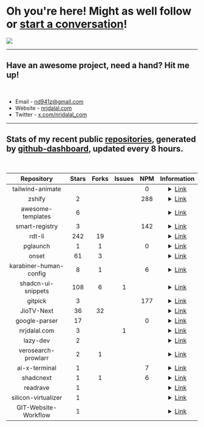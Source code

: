 # Oh you're here! Might as well follow or [start a conversation](https://gist.github.com/nrjdalal/482e602c0bff8e70254ca3b47161bd20)!

![](https://rdt.li/gh-nrjdalal-visits)

---

## Have an awesome project, need a hand? Hit me up!

<br/>

- Email - [nd941z@gmail.com](mailto:nd941z@gmail.com)
- Website - [nrjdalal.com](https://rdt.li/gh2nrjdalal)
- Twitter - [x.com/nrjdalal_com](https://rdt.li/x-nrjdalal)

---

## Stats of my recent public [repositories](https://github.com/nrjdalal?tab=repositories), generated by [github-dashboard](https://github.com/nrjdalal/github-dashboard), updated every 8 hours.

<br/>

<!-- prettier-ignore-start -->
<!-- nrjdalal/github-dashboard -->

| Repository | Stars | Forks | Issues | NPM | Information |
| :---: |  :---:  |  :---:  |  :---:  |  :---:  | :---: |
| tailwind-animate |  |  |  | 0 | <details><summary><a href="https://github.com/nrjdalal/tailwind-animate">Link</a></summary><br/><p>A v4.0 compatible Tailwind CSS plugin for creating beautiful animations, replacing `tailwindcss-animate`. Includes custom animations like `accordion-up` and `accordion-down`, and more!</p><p>Created: Tue Mar 18 2025</p><p>Updated: Tue Mar 18 2025</p></details> |
| zshify | 2 |  |  | 288 | <details><summary><a href="https://github.com/nrjdalal/zshify">Link</a></summary><br/><p>Zshify is a minimalistic, one command installation to customize the prompt of your Zshell or Zsh!</p><p>Created: Tue May 11 2021</p><p>Updated: Tue Mar 18 2025</p></details> |
| awesome-templates | 6 |  |  |  | <details><summary><a href="https://github.com/nrjdalal/awesome-templates">Link</a></summary><br/><p>Explore a curated collection of up-to-date templates for various projects and frameworks, refreshed every 8 hours.</p><p>Created: Wed Jan 15 2025</p><p>Updated: Tue Mar 18 2025</p></details> |
| smart-registry | 3 |  |  | 142 | <details><summary><a href="https://github.com/nrjdalal/smart-registry">Link</a></summary><br/><p>A zero-configuration (no registry.json required), shadcn add / open in v0 compatible registry builder. With amazing visual feedback like how many dependencies and files are being added to a file/component and much more.</p><p>Created: Wed Feb 26 2025</p><p>Updated: Sun Mar 16 2025</p></details> |
| rdt-li | 242 | 19 |  |  | <details><summary><a href="https://github.com/nrjdalal/rdt-li">Link</a></summary><br/><p>rdt.li self hostable, feature rich, minimalistic and open source URL shortener. Built with Next.js, Drizzle, NextAuth and Postgres.</p><p>Created: Sun Nov 05 2023</p><p>Updated: Fri Mar 14 2025</p></details> |
| pglaunch | 1 | 1 |  | 0 | <details><summary><a href="https://github.com/nrjdalal/pglaunch">Link</a></summary><br/><p>Quickly launch a PostgreSQL database for testing or development purposes.</p><p>Created: Tue Oct 31 2023</p><p>Updated: Tue Mar 11 2025</p></details> |
| onset | 61 | 3 |  |  | <details><summary><a href="https://github.com/nrjdalal/onset">Link</a></summary><br/><p>An open source Next.js bare starter with step-by-step instructions if required. Built with Next.js 14, Drizzle (Postgres), NextAuth/Auth.js.</p><p>Created: Thu Nov 02 2023</p><p>Updated: Mon Mar 10 2025</p></details> |
| karabiner-human-config | 8 | 1 |  | 6 | <details><summary><a href="https://github.com/nrjdalal/karabiner-human-config">Link</a></summary><br/><p>The easiest way to write Karabiner-Elements configuration files, ever!</p><p>Created: Fri Feb 07 2025</p><p>Updated: Mon Mar 10 2025</p></details> |
| shadcn-ui-snippets | 108 | 6 | 1 |  | <details><summary><a href="https://github.com/nrjdalal/shadcn-ui-snippets">Link</a></summary><br/><p>Simply import and use shadcn-ui components in your project</p><p>Created: Fri Oct 27 2023</p><p>Updated: Fri Mar 07 2025</p></details> |
| gitpick | 3 |  |  | 177 | <details><summary><a href="https://github.com/nrjdalal/gitpick">Link</a></summary><br/><p>With gitpick, you can clone precisely what you need.</p><p>Created: Wed Jan 15 2025</p><p>Updated: Wed Mar 05 2025</p></details> |
| JioTV-Next | 36 | 32 |  |  | <details><summary><a href="https://github.com/nrjdalal/JioTV-Next">Link</a></summary><br/><p>JioTV HD Streaming Free on Browser / Android / Android TV</p><p>Created: Sun Aug 28 2022</p><p>Updated: Sun Feb 09 2025</p></details> |
| google-parser | 17 |  |  | 0 | <details><summary><a href="https://github.com/nrjdalal/google-parser">Link</a></summary><br/><p>HTTP based Google Search Results scraper/parser</p><p>Created: Wed Jun 14 2023</p><p>Updated: Sat Feb 01 2025</p></details> |
| nrjdalal.com | 3 |  | 1 |  | <details><summary><a href="https://github.com/nrjdalal/nrjdalal.com">Link</a></summary><br/><p>Created: Sat Feb 15 2025</p><p>Updated: Fri Feb 28 2025</p></details> |
| lazy-dev | 2 |  |  |  | <details><summary><a href="https://github.com/nrjdalal/lazy-dev">Link</a></summary><br/><p>LazyDev - A Next.js/React development tool crafted for use within Next.js or React frameworks, streamlining navigation and bookmarking across pages. More features to come shortly.</p><p>Created: Mon Apr 22 2024</p><p>Updated: Fri Dec 13 2024</p></details> |
| verosearch-prowlarr | 2 | 1 |  |  | <details><summary><a href="https://github.com/nrjdalal/verosearch-prowlarr">Link</a></summary><br/><p>Torrent search engine (user interface) for Prowlarr</p><p>Created: Wed Aug 17 2022</p><p>Updated: Mon Oct 02 2023</p></details> |
| ai-x-terminal | 1 |  |  | 7 | <details><summary><a href="https://github.com/nrjdalal/ai-x-terminal">Link</a></summary><br/><p>AI X Terminal is a powerful command-line tool that enhances your terminal capabilities using OpenAI's API. Integrate AI seamlessly into your workflow with functionalities to append file contents or entire workspace details to queries, facilitating an enriched coding and development experience.</p><p>Created: Wed Nov 20 2024</p><p>Updated: Mon Feb 10 2025</p></details> |
| shadcnext | 1 | 1 |  | 6 | <details><summary><a href="https://github.com/nrjdalal/shadcnext">Link</a></summary><br/><p>shadcn but for tailwind v4</p><p>Created: Wed Dec 11 2024</p><p>Updated: Thu Jan 16 2025</p></details> |
| readrave | 1 |  |  |  | <details><summary><a href="https://github.com/nrjdalal/readrave">Link</a></summary><br/><p>Documentation in Next.js has never been easier (releasing soon)</p><p>Created: Mon May 13 2024</p><p>Updated: Tue Aug 13 2024</p></details> |
| silicon-virtualizer | 1 |  |  |  | <details><summary><a href="https://github.com/nrjdalal/silicon-virtualizer">Link</a></summary><br/><p>Ubuntu VMs on demand for Silicon based Apple Macs, aka Macs own QEMU based Multipass</p><p>Created: Sat Jun 05 2021</p><p>Updated: Thu Nov 02 2023</p></details> |
| GIT-Website-Workflow | 1 |  |  |  | <details><summary><a href="https://github.com/nrjdalal/GIT-Website-Workflow">Link</a></summary><br/><p>A simple script to set up an efficient development workflow using Git to manage a live website</p><p>Created: Sat Jun 13 2020</p><p>Updated: Thu Nov 02 2023</p></details> |

<!-- nrjdalal/github-dashboard -->
<!-- prettier-ignore-end -->
